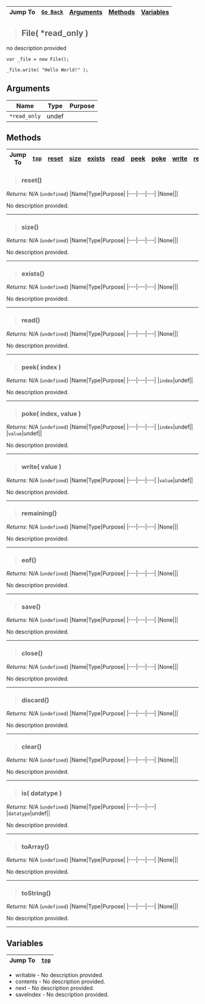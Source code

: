 |Jump To|[`Go Back`]()|[Arguments](#arguments)|[Methods](#methods)|[Variables](#variables)|
|---|---|---|---|---|
>## File( *read_only )
no description provided
```GML
var _file = new File();

_file.write( "Hello World!" );
```
## Arguments
|Name|Type|Purpose|
|---|---|---|
|`*read_only`|undef||
## Methods
|Jump To|[`top`](#)|[reset](#reset)|[size](#size)|[exists](#exists)|[read](#read)|[peek](#peek-index-)|[poke](#poke-index-value-)|[write](#write-value-)|[remaining](#remaining)|[eof](#eof)|[save](#save)|[close](#close)|[discard](#discard)|[clear](#clear)|[is](#is-datatype-)|[toArray](#toarray)|[toString](#tostring)|
|---|---|---|---|---|---|---|---|---|---|---|---|---|---|---|---|---|---|
> ### reset()
*Returns:* N/A (`undefined`)
|Name|Type|Purpose|
|---|---|---|
|None|||

No description provided.
***
> ### size()
*Returns:* N/A (`undefined`)
|Name|Type|Purpose|
|---|---|---|
|None|||

No description provided.
***
> ### exists()
*Returns:* N/A (`undefined`)
|Name|Type|Purpose|
|---|---|---|
|None|||

No description provided.
***
> ### read()
*Returns:* N/A (`undefined`)
|Name|Type|Purpose|
|---|---|---|
|None|||

No description provided.
***
> ### peek( index )
*Returns:* N/A (`undefined`)
|Name|Type|Purpose|
|---|---|---|
|`index`|undef||

No description provided.
***
> ### poke( index, value )
*Returns:* N/A (`undefined`)
|Name|Type|Purpose|
|---|---|---|
|`index`|undef||
|`value`|undef||

No description provided.
***
> ### write( value )
*Returns:* N/A (`undefined`)
|Name|Type|Purpose|
|---|---|---|
|`value`|undef||

No description provided.
***
> ### remaining()
*Returns:* N/A (`undefined`)
|Name|Type|Purpose|
|---|---|---|
|None|||

No description provided.
***
> ### eof()
*Returns:* N/A (`undefined`)
|Name|Type|Purpose|
|---|---|---|
|None|||

No description provided.
***
> ### save()
*Returns:* N/A (`undefined`)
|Name|Type|Purpose|
|---|---|---|
|None|||

No description provided.
***
> ### close()
*Returns:* N/A (`undefined`)
|Name|Type|Purpose|
|---|---|---|
|None|||

No description provided.
***
> ### discard()
*Returns:* N/A (`undefined`)
|Name|Type|Purpose|
|---|---|---|
|None|||

No description provided.
***
> ### clear()
*Returns:* N/A (`undefined`)
|Name|Type|Purpose|
|---|---|---|
|None|||

No description provided.
***
> ### is( datatype )
*Returns:* N/A (`undefined`)
|Name|Type|Purpose|
|---|---|---|
|`datatype`|undef||

No description provided.
***
> ### toArray()
*Returns:* N/A (`undefined`)
|Name|Type|Purpose|
|---|---|---|
|None|||

No description provided.
***
> ### toString()
*Returns:* N/A (`undefined`)
|Name|Type|Purpose|
|---|---|---|
|None|||

No description provided.
***
## Variables
|Jump To|[`top`](#)|
|---|---|

* writable - No description provided.
* contents - No description provided.
* next - No description provided.
* saveIndex - No description provided.

